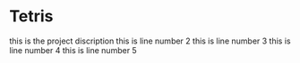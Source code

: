 # Tetris
this is the project discription
this is line number 2
this is line number 3
this is line number 4
this is line number 5
